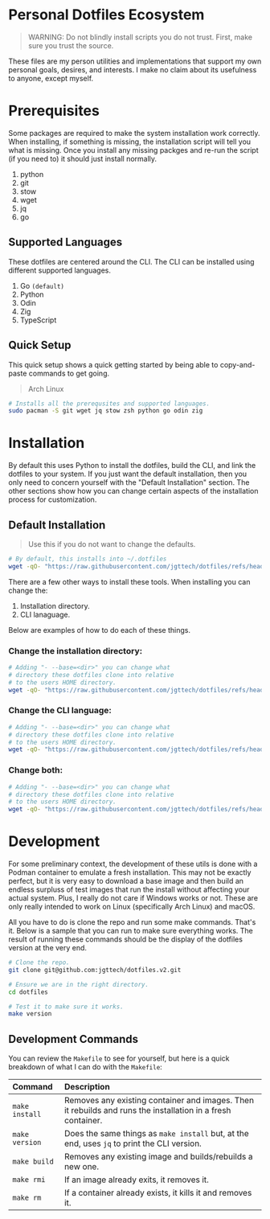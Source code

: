 # Personal Dotfiles Ecosystem

> WARNING: Do not blindly install scripts you do not trust. First, make sure you trust the source.

These files are my person utilities and implementations that support my own personal goals, desires, and interests. I make no claim about its usefulness to anyone, except myself.

# Prerequisites

Some packages are required to make the system installation work correctly. When installing, if something is missing, the installation script will tell you what is missing. Once you install any missing packges and re-run the script (if you need to) it should just install normally.

1. python
2. git
3. stow
4. wget
5. jq
6. go

## Supported Languages

These dotfiles are centered around the CLI. The CLI can be installed using different supported languages.

1. Go `(default)`
2. Python
3. Odin
4. Zig
5. TypeScript

## Quick Setup

This quick setup shows a quick getting started by being able to copy-and-paste commands to get going.

> Arch Linux

```bash
# Installs all the prerequsites and supported languages.
sudo pacman -S git wget jq stow zsh python go odin zig
```

# Installation

By default this uses Python to install the dotfiles, build the CLI, and link the dotfiles to your system. If you just want the default installation, then you only need to concern yourself with the "Default Installation" section. The other sections show how you can change certain aspects of the installation process for customization.

## Default Installation

> Use this if you do not want to change the defaults.

```bash
# By default, this installs into ~/.dotfiles
wget -qO- "https://raw.githubusercontent.com/jgttech/dotfiles/refs/heads/main/bin/install" | python
```

There are a few other ways to install these tools. When installing you can change the:

1. Installation directory.
2. CLI lanaguage.

Below are examples of how to do each of these things.

### Change the installation directory:

```bash
# Adding "- --base=<dir>" you can change what
# directory these dotfiles clone into relative
# to the users HOME directory.
wget -qO- "https://raw.githubusercontent.com/jgttech/dotfiles/refs/heads/main/bin/install" | python - --base=<dir>
```

### Change the CLI language:

```bash
# Adding "- --base=<dir>" you can change what
# directory these dotfiles clone into relative
# to the users HOME directory.
wget -qO- "https://raw.githubusercontent.com/jgttech/dotfiles/refs/heads/main/bin/install" | python - --lang=<lang>
```

### Change both:

```bash
# Adding "- --base=<dir>" you can change what
# directory these dotfiles clone into relative
# to the users HOME directory.
wget -qO- "https://raw.githubusercontent.com/jgttech/dotfiles/refs/heads/main/bin/install" | python - --base=<dir> --lang=<lang>
```

# Development

For some preliminary context, the development of these utils is done with a Podman container to emulate a fresh installation. This may not be exactly perfect, but it is very easy to download a base image and then build an endless surpluss of test images that run the install without affecting your actual system. Plus, I really do not care if Windows works or not. These are only really intended to work on Linux (specifically Arch Linux) and macOS.

All you have to do is clone the repo and run some make commands. That's it. Below is a sample that you can run to make sure everything works. The result of running these commands should be the display of the dotfiles version at the very end.

```bash
# Clone the repo.
git clone git@github.com:jgttech/dotfiles.v2.git

# Ensure we are in the right directory.
cd dotfiles

# Test it to make sure it works.
make version
```

## Development Commands

You can review the `Makefile` to see for yourself, but here is a quick breakdown of what I can do with the `Makefile`:

| Command | Description |
|:-|:-|
| `make install` | Removes any existing container and images. Then it rebuilds and runs the installation in a fresh container. |
| `make version` | Does the same things as `make install` but, at the end, uses `jq` to print the CLI version. |
| `make build` | Removes any existing image and builds/rebuilds a new one. |
| `make rmi` | If an image already exits, it removes it. |
| `make rm` | If a container already exists, it kills it and removes it. |
